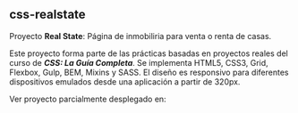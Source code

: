 ## css-realstate

Proyecto **Real State**: Página de inmobiliria para venta o renta de casas.

Este proyecto forma parte de las prácticas basadas en proyectos reales del curso de **_CSS: La Guía Completa_**. Se implementa HTML5, CSS3, Grid, Flexbox, Gulp, BEM, Mixins y SASS. El diseño es responsivo para diferentes dispositivos emulados desde una aplicación a partir de 320px.

Ver proyecto parcialmente desplegado en: 
